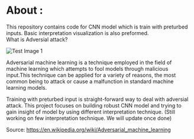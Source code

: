 # About :
This repository contains code for CNN model which is train with preturbed inputs. Basic interpretation visualization is also preformed.  
What is Adversial attack?

![Test Image 1](https://miro.medium.com/fit/c/1838/551/1*i52xqXAc4qUn5qh7m47iKA.png)

Adversarial machine learning is a technique employed in the field of machine learning which attempts to fool models through malicious input.This technique can be applied for a variety of reasons, the most common being to attack or cause a malfunction in standard machine learning models.

Training with preturbed input is straight-forward way to deal with adversial attack. 
This project focuses on building robust CNN model and trying to gain insight of model by using different interpretation technique.
(Still working on few interpretation technique. We will update once done)

Source: https://en.wikipedia.org/wiki/Adversarial_machine_learning
